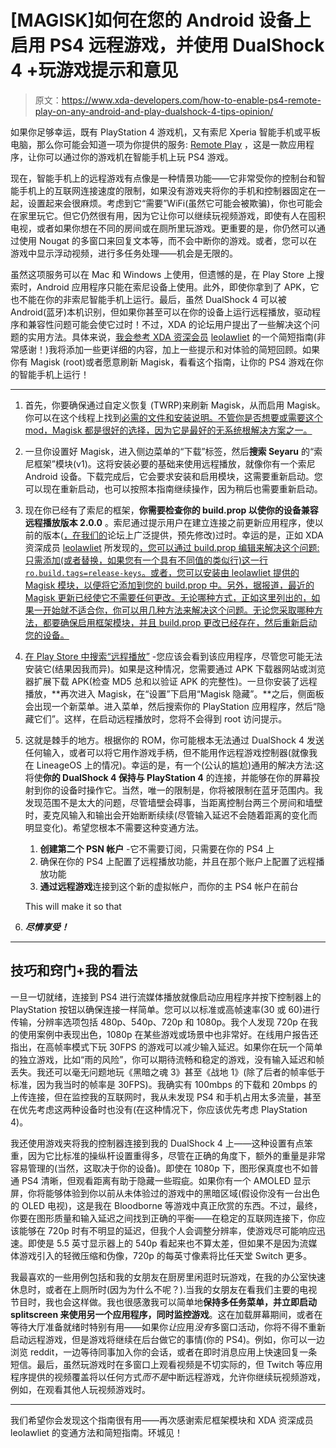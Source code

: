 # [MAGISK]如何在您的 Android 设备上启用 PS4 远程游戏，并使用 DualShock 4 +玩游戏提示和意见

> 原文：<https://www.xda-developers.com/how-to-enable-ps4-remote-play-on-any-android-and-play-dualshock-4-tips-opinion/>

如果你足够幸运，既有 PlayStation 4 游戏机，又有索尼 Xperia 智能手机或平板电脑，那么你可能会知道一项为你提供的服务: [Remote Play](https://play.google.com/store/apps/details?id=com.playstation.remoteplay&hl=en) ，这是一款应用程序，让你可以通过你的游戏机在智能手机上玩 PS4 游戏。

现在，智能手机上的远程游戏有点像是一种情景功能——它非常受你的控制台和智能手机上的互联网连接速度的限制，如果没有游戏夹将你的手机和控制器固定在一起，设置起来会很麻烦。考虑到它“需要”WiFi(虽然它可能会被欺骗)，你也可能会在家里玩它。但它仍然很有用，因为它让你可以继续玩视频游戏，即使有人在囤积电视，或者如果你想在不同的房间或在厕所里玩游戏。更重要的是，你仍然可以通过使用 Nougat 的多窗口来回复文本等，而不会中断你的游戏。或者，您可以在游戏中显示浮动视频，进行多任务处理——机会是无限的。

虽然这项服务可以在 Mac 和 Windows 上使用，但遗憾的是，在 Play Store 上搜索时，Android 应用程序只能在索尼设备上使用。此外，即使你拿到了 APK，它也不能在你的非索尼智能手机上运行。最后，虽然 DualShock 4 可以被 Android(蓝牙)本机识别，但如果你甚至可以在你的设备上运行远程播放，驱动程序和兼容性问题可能会使它过时！不过，XDA 的论坛用户提出了一些解决这个问题的实用方法。具体来说，[我会参考 XDA 资深会员](https://forum.xda-developers.com/apps/magisk/module-ps-remote-play-enabler-t3575876) [leolawliet](https://forum.xda-developers.com/member.php?u=4206297) 的一个简短指南(非常感谢！)我将添加一些更详细的内容，加上一些提示和对体验的简短回顾。如果你有 Magisk (root)或者愿意刷新 Magisk，看看这个指南，让你的 PS4 游戏在你的智能手机上运行！

* * *

1.  首先，你要确保通过自定义恢复 (TWRP)来刷新 Magisk，从而启用 Magisk。你可以在这个线程上找到[必需的文件和安装说明。不管你是否想要或需要这个 mod，Magisk 都是很好的选择，因为它是最好的无系统根解决方案之一。](https://forum.xda-developers.com/apps/magisk/official-magisk-v7-universal-systemless-t3473445)
2.  一旦你设置好 Magisk，进入侧边菜单的“下载”标签，然后**搜索 Seyaru** 的“索尼框架”模块(v1)。这将安装必要的基础来使用远程播放，就像你有一个索尼 Android 设备。下载完成后，它会要求安装和启用模块，这需要重新启动。您可以现在重新启动，也可以按照本指南继续操作，因为稍后也需要重新启动。
3.  现在你已经有了索尼的框架，**你需要检查你的 build.prop 以使你的设备兼容远程播放版本 2.0.0** 。索尼通过提示用户在建立连接之前更新应用程序，使以前的版本([，在我们的](https://forum.xda-developers.com/android/apps-games/ps4-remote-play-android-thread-t3068225)论坛上广泛提供，预先修改)过时。幸运的是，正如 XDA 资深成员 [leolawliet](https://forum.xda-developers.com/member.php?u=4206297) 所发现的[，您可以通过 build.prop 编辑来解决这个问题:只需添加(或者替换，如果您有一个具有不同值的类似行)这一行`ro.build.tags=release-keys`。或者，您可以安装由 leolawliet 提供的 Magisk 模块，以便将它添加到您的 build.prop 中。另外，据报道，最近的 Magisk 更新已经使它不需要任何更改。无论哪种方式，正如这里列出的，如果一开始就不适合你，你可以用几种方法来解决这个问题。无论您采取哪种方法，都要确保启用框架模块，并且 build.prop 更改已经存在，然后重新启动您的设备。](https://forum.xda-developers.com/apps/magisk/module-ps-remote-play-enabler-t3575876)
4.  [在 Play Store 中搜索“远程播放”](https://play.google.com/store/apps/details?id=com.playstation.remoteplay&hl=en) -您应该会看到该应用程序，尽管您可能无法安装它(结果因我而异)。如果是这种情况，您需要通过 APK 下载器网站或浏览器扩展下载 APK(检查 MD5 总和以验证 APK 的完整性)。一旦你安装了远程播放，**再次进入 Magisk，在“设置”下启用“Magisk 隐藏”。**之后，侧面板会出现一个新菜单。进入菜单，然后搜索你的 PlayStation 应用程序，然后“隐藏它们”。这样，在启动远程播放时，您将不会得到 root 访问提示。
5.  这就是棘手的地方。根据你的 ROM，你可能根本无法通过 DualShock 4 发送任何输入，或者可以将它用作游戏手柄，但不能用作远程游戏控制器(就像我在 LineageOS 上的情况)。幸运的是，有一个(公认的尴尬)通用的解决方法:这将使**你的 DualShock 4 保持与 PlayStation 4** 的连接，并能够在你的屏幕投射到你的设备时操作它。当然，唯一的限制是，你将被限制在蓝牙范围内。我发现范围不是太大的问题，尽管墙壁会碍事，当距离控制台两三个房间和墙壁时，麦克风输入和输出会开始断断续续(尽管输入延迟不会随着距离的变化而明显变化)。希望您根本不需要这种变通方法。

    1.  **创建第二个 PSN 帐户** -它不需要订阅，只需要在你的 PS4 上
    2.  确保在你的 PS4 上配置了远程播放功能，并且在那个账户上配置了远程播放功能
    3.  **通过远程游戏**连接到这个新的虚拟帐户，而你的主 PS4 帐户在前台

    This will make it so that
6.  ***尽情享受！***

* * *

## 技巧和窍门+我的看法

一旦一切就绪，连接到 PS4 进行流媒体播放就像启动应用程序并按下控制器上的 PlayStation 按钮以确保连接一样简单。您可以以标准或高帧速率(30 或 60)进行传输，分辨率选项包括 480p、540p、720p 和 1080p。我个人发现 720p 在我的使用案例中表现出色，1080p 在某些游戏或场景中也非常好。在线用户报告还指出，在高帧率模式下玩 30FPS 的游戏可以减少输入延迟。如果你在玩一个简单的独立游戏，比如“雨的风险”，你可以期待流畅和稳定的游戏，没有输入延迟和帧丢失。我还可以毫无问题地玩《黑暗之魂 3》甚至《战地 1》(除了后者的帧率低于标准，因为我当时的帧率是 30FPS)。我确实有 100mbps 的下载和 20mbps 的上传连接，但在监控我的互联网时，我从未发现 PS4 和手机占用太多流量，甚至在优先考虑这两种设备时也没有(在这种情况下，你应该优先考虑 PlayStation 4)。

我还使用游戏夹将我的控制器连接到我的 DualShock 4 上——这种设置有点笨重，因为它比标准的操纵杆设置重得多，尽管在正确的角度下，额外的重量是非常容易管理的(当然，这取决于你的设备)。即使在 1080p 下，图形保真度也不如普通 PS4 清晰，但观看距离有助于隐藏一些瑕疵。如果你有一个 AMOLED 显示屏，你将能够体验到你以前从未体验过的游戏中的黑暗区域(假设你没有一台出色的 OLED 电视)，这是我在 Bloodborne 等游戏中真正欣赏的东西。不过，最终，你要在图形质量和输入延迟之间找到正确的平衡——在稳定的互联网连接下，你应该能够在 720p 时有不明显的延迟，但我个人会调整分辨率，使游戏尽可能响应迅速。即使是 5.5 英寸显示器上的 540p 看起来也不算太差，但如果不是因为流媒体游戏引入的轻微压缩和伪像，720p 的每英寸像素将比任天堂 Switch 更多。

我最喜欢的一些用例包括和我的女朋友在厨房里闲逛时玩游戏，在我的办公室快速休息时，或者在上厕所时(因为为什么不呢？).当我的女朋友在看我们主要的电视节目时，我也会这样做。我也很感激我可以简单地**保持多任务菜单，并立即启动 splitscreen 来使用另一个应用程序，同时监控游戏**。这在加载屏幕期间，或者在等待大厅准备就绪时特别有用——如果你*让*应用*没有*多窗口活动，你将不得不重新启动远程游戏，但是游戏将继续在后台做它的事情(你的 PS4)。例如，你可以一边浏览 reddit，一边等待同事加入你的会话，或者在即时消息应用上快速回复一条短信。最后，虽然玩游戏时在多窗口上观看视频是不切实际的，但 Twitch 等应用程序提供的视频覆盖将以任何方式*而不是*中断远程游戏，允许你继续玩视频游戏，例如，在观看其他人玩视频游戏时。

* * *

我们希望你会发现这个指南很有用——再次感谢索尼框架模块和 XDA 资深成员 leolawliet 的变通方法和简短指南。环城见！
